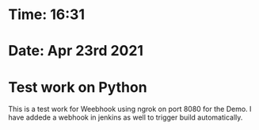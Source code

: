 # Time: 16:31
# Date: Apr 23rd 2021
# Test work on Python

This is a test work for Weebhook using ngrok on port 8080 for the Demo.
I have addede a webhook in jenkins as well to trigger build automatically.
